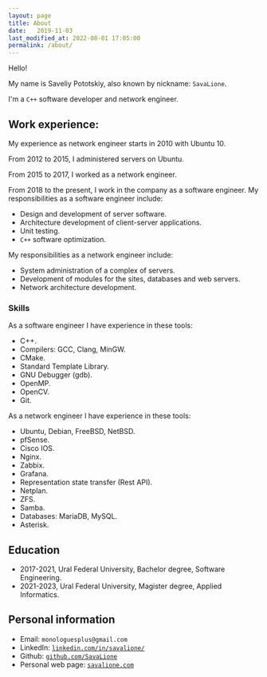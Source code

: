```yaml
---
layout: page
title: About
date:   2019-11-03
last_modified_at: 2022-08-01 17:05:00
permalink: /about/
---
```


Hello!

My name is Saveliy Pototskiy, also known by nickname: ``SavaLione``.

I'm a ``C++`` software developer and network engineer. 

## Work experience:

My experience as network engineer starts in 2010 with Ubuntu 10.

From 2012 to 2015, I administered servers on Ubuntu.

From 2015 to 2017, I worked as a network engineer.

From 2018 to the present, I work in the company as a software engineer.
My responsibilities as a software engineer include:
* Design and development of server software.
* Architecture development of client-server applications.
* Unit testing.
* ``C++`` software optimization.

My responsibilities as a network engineer include:
* System administration of a complex of servers.
* Development of modules for the sites, databases and web servers.
* Network architecture development.

### Skills
As a software engineer I have experience in these tools:
* C++.
* Compilers: GCC, Clang, MinGW.
* CMake.
* Standard Template Library.
* GNU Debugger (gdb).
* OpenMP.
* OpenCV.
* Git.

As a network engineer I have experience in these tools:
* Ubuntu, Debian, FreeBSD, NetBSD.
* pfSense.
* Cisco IOS.
* Nginx.
* Zabbix.
* Grafana.
* Representation state transfer (Rest API).
* Netplan.
* ZFS.
* Samba.
* Databases: MariaDB, MySQL.
* Asterisk.

## Education
* 2017-2021, Ural Federal University, Bachelor degree, Software Engineering.
* 2021-2023, Ural Federal University, Magister degree, Applied Informatics.

## Personal information
* Email: ``monologuesplus@gmail.com``
* LinkedIn: [``linkedin.com/in/savalione/``](https://www.linkedin.com/in/savalione/)
* Github: [``github.com/SavaLione``](https://github.com/SavaLione)
* Personal web page: [``savalione.com``](https://savalione.com)